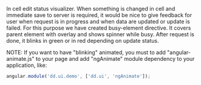 In cell edit status visualizer. When something is changed in cell and immediate save to server is required, it would be nice to give feedback for user when request is in progress and when data are updated or update is failed. For this purpose we have created busy-element directive. It covers parent element with overlay and shows spinner while busy. After request is done, it blinks in green or in red depending on update status.

NOTE: If you want to have "blinking" animated, you must to add "angular-animate.js" to your page and add "ngAnimate" module dependency to your application, like:
```javascript
angular.module('dd.ui.demo', ['dd.ui', 'ngAnimate']);
```